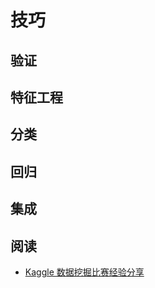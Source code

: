# 技巧

## 验证


## 特征工程


## 分类


## 回归


## 集成

## 阅读
- [Kaggle 数据挖掘比赛经验分享](https://mp.weixin.qq.com/s/BE1mfmKJTsDSwWi16mllNA)